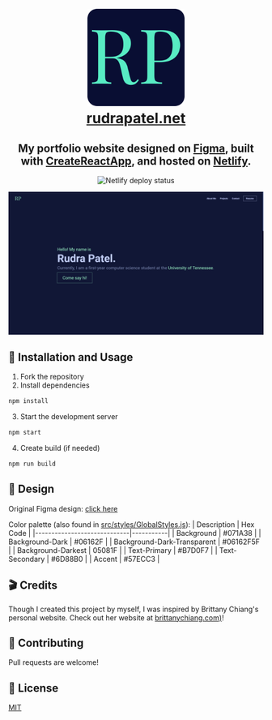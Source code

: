 <h1 align="center">
  <br>
    <a href="rudrapatel.net"><img src="https://raw.githubusercontent.com/RudraPatel2003/rudrapatel/master/public/logo192.png"></a>
  <br>
  <a href="rudrapatel.net">rudrapatel.net</a>
  <br>
</h1>
<h2 align="center">My portfolio website designed on <a href="https://www.figma.com/" target="_blank" rel="noreferrer">Figma</a>, built with <a href="https://create-react-app.dev/" target="_blank" rel="noreferrer">CreateReactApp</a>, and hosted on <a href="https://www.netlify.com/" target="_blank" rel="noreferrer">Netlify</a>.</h2>

<p align="center">
  <img src="https://api.netlify.com/api/v1/badges/d047e6af-4acb-4dd7-b51a-2861888aa223/deploy-status" alt="Netlify deploy status">
</p>

![Website Demo](https://raw.githubusercontent.com/RudraPatel2003/rudrapatel/master/src/images/WebsiteImage.png)

## 🔨 Installation and Usage

1. Fork the repository  
2. Install dependencies
```sh
npm install
```
3. Start the development server
```sh
npm start
```
4. Create build (if needed)
```sh
npm run build
```

## 🎨 Design
Original Figma design: [click here](https://www.figma.com/file/58Sw1Dl28R5cHzE6nybnPC/Portfolio-Website?node-id=0%3A1)

Color palette (also found in [src/styles/GlobalStyles.js](https://github.com/RudraPatel2003/rudrapatel/blob/master/src/styles/GlobalStyle.js)): 
| Description                 | Hex Code  |
|-----------------------------|-----------|
| Background                  | #071A38   |
| Background-Dark             | #06162F   |
| Background-Dark-Transparent | #06162F5F |
| Background-Darkest          | 05081F    |
| Text-Primary                | #B7D0F7   |
| Text-Secondary              | #6D88B0   |
| Accent                      | #57ECC3   |

## 🎬 Credits

Though I created this project by myself, I was inspired by Brittany Chiang's personal website. Check out her website at [brittanychiang.com)](brittanychiang.com)!

## 🤝 Contributing
Pull requests are welcome!

## 📖 License
[MIT](https://choosealicense.com/licenses/mit/)
